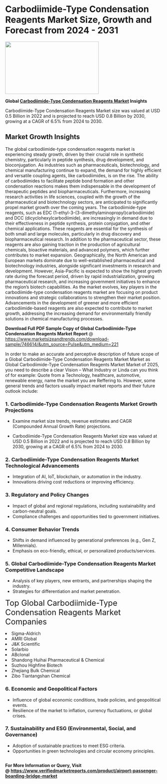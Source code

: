 <H1>Carbodiimide-Type Condensation Reagents Market Size, Growth and Forecast from 2024 - 2031</H1><img class="aligncenter size-medium wp-image-584254" src="https://thirdeyenews.in/wp-content/uploads/2024/09/Global-Market-Research-300x168.jpeg" alt="" width="300" height="168" /><p><strong>Global&nbsp;<a href="https://www.marketsizeandtrends.com/download-sample/746614/&amp;utm_source=Pulse&amp;utm_medium=221">Carbodiimide-Type Condensation Reagents Market</a> Insights</strong></p><p>Carbodiimide-Type Condensation Reagents Market size was valued at USD 0.5 Billion in 2022 and is projected to reach USD 0.8 Billion by 2030, growing at a CAGR of 6.5% from 2024 to 2030.</p><p><h2>Market Growth Insights</h2> The global carbodiimide-type condensation reagents market is experiencing steady growth, driven by their crucial role in synthetic chemistry, particularly in peptide synthesis, drug development, and bioconjugation. As industries such as pharmaceuticals, biotechnology, and chemical manufacturing continue to expand, the demand for highly efficient and versatile coupling agents, like carbodiimides, is on the rise. The ability of carbodiimides to facilitate peptide bond formation and other condensation reactions makes them indispensable in the development of therapeutic peptides and biopharmaceuticals. Furthermore, increasing research activities in life sciences, coupled with the growth of the pharmaceutical and biotechnology sectors, are anticipated to significantly propel market growth over the coming years. The carbodiimide-type reagents, such as EDC (1-ethyl-3-(3-dimethylaminopropyl)carbodiimide) and DCC (dicyclohexylcarbodiimide), are increasingly in demand due to their effectiveness in peptide synthesis, protein conjugation, and other chemical applications. These reagents are essential for the synthesis of both small and large molecules, particularly in drug discovery and biopharmaceutical research. In addition to the pharmaceutical sector, these reagents are also gaining traction in the production of agricultural chemicals, bioactive materials, and advanced polymers, which further contributes to market expansion. Geographically, the North American and European markets dominate due to well-established pharmaceutical and biotechnology industries, alongside significant investments in research and development. However, Asia-Pacific is expected to show the highest growth rate during the forecast period, driven by rapid industrialization, growing pharmaceutical research, and increasing government initiatives to enhance the region’s biotech capabilities. As the market evolves, key players in the carbodiimide-type condensation reagents market are focusing on product innovations and strategic collaborations to strengthen their market position. Advancements in the development of greener and more efficient carbodiimide-based reagents are also expected to contribute to market growth, addressing the increasing demand for environmentally friendly solutions in chemical manufacturing processes. </p><p><span class=""><strong>Download Full PDF Sample Copy of Global Carbodiimide-Type Condensation Reagents Market Report</strong> @ <a href="https://www.marketsizeandtrends.com/download-sample/746614/&amp;utm_source=Pulse&amp;utm_medium=221" target="_blank">https://www.marketsizeandtrends.com/download-sample/746614/&amp;utm_source=Pulse&amp;utm_medium=221</a></span></p><p>In order to make an accurate and perceptive description of future scope of a Global&nbsp;Carbodiimide-Type Condensation Reagents Market Market as Global&nbsp;Carbodiimide-Type Condensation Reagents Market Market of 2025, you need to describe a clear Vision &ndash; What Industry or Linda can you think of for example: Quote from a Technology, healthcare, automotive, renewable energy, name the market you are Reffering to. However, some general trends and factors usually impact market reports and their future outlook include:</p><h3>1.&nbsp;<strong>Carbodiimide-Type Condensation Reagents Market Growth Projections</strong></h3><ul><li>Examine market size trends, revenue estimates and CAGR (Compounded Annual Growth Rate) projections.</li><li><p>Carbodiimide-Type Condensation Reagents Market size was valued at USD 0.5 Billion in 2022 and is projected to reach USD 0.8 Billion by 2030, growing at a CAGR of 6.5% from 2024 to 2030.</p></li></ul><h3>2.&nbsp;<strong>Carbodiimide-Type Condensation Reagents Market Technological Advancements</strong></h3><ul><li>Integration of AI, IoT, blockchain, or automation in the industry.</li><li>Innovations driving cost reductions or improving efficiency.</li></ul><h3>3.&nbsp;<strong>Regulatory and Policy Changes</strong></h3><ul><li>Impact of global and regional regulations, including sustainability and carbon-neutral goals.</li><li>Compliance challenges and opportunities tied to government initiatives.</li></ul><h3>4.&nbsp;<strong>Consumer Behavior Trends</strong></h3><ul><li>Shifts in demand influenced by generational preferences (e.g., Gen Z, Millennials).</li><li>Emphasis on eco-friendly, ethical, or personalized products/services.</li></ul><h3>5.&nbsp;<strong>Global Carbodiimide-Type Condensation Reagents Market Competitive Landscape</strong></h3><ul><li>Analysis of key players, new entrants, and partnerships shaping the industry.</li><li>Strategies for differentiation and market penetration.</li></ul><p data-pm-slice="1 1 []"><span style="color: inherit; font-family: inherit; font-size: 25px;">Top Global Carbodiimide-Type Condensation Reagents Market Companies</span></p><div class="" data-test-id=""><p><li>Sigma-Aldrich</li><li> AMRI Global</li><li> J&K Scientific</li><li> Solarbio</li><li> ABclonal</li><li> Shandong Huihai Pharmaceutical & Chemical</li><li> Suzhou Highfine Biotech</li><li> Zhejiang Bulk Chemical</li><li> Zibo Tiantangshan Chemical</li></p></div><h3>6.&nbsp;<strong>Economic and Geopolitical Factors</strong></h3><ul><li>Influence of global economic conditions, trade policies, and geopolitical events.</li><li>Resilience of the market to inflation, currency fluctuations, or global crises.</li></ul><h3>7.&nbsp;<strong>Sustainability and ESG (Environmental, Social, and Governance)</strong></h3><ul><li>Adoption of sustainable practices to meet ESG criteria.</li><li>Opportunities in green technologies and circular economy principles.</li></ul><h2><strong style="font-size: 14px;">For More Information or Query, Visit @&nbsp;</strong><a style="background-color: #ffffff; font-size: 14px;" href="https://www.marketsizeandtrends.com/report/carbodiimide-type-condensation-reagents-market/" target="_blank">https://www.verifiedmarketreports.com/product/airport-passenger-boarding-bridge-market</a></h2>
